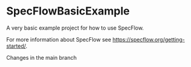 # SpecFlowBasicExample
A very basic example project for how to use SpecFlow.

For more information about SpecFlow see https://specflow.org/getting-started/.

Changes in the main branch